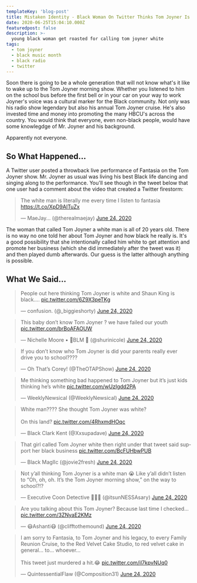 ```yaml
---
templateKey: 'blog-post'
title: Mistaken Identity - Black Woman On Twitter Thinks Tom Joyner Is A White Man
date: 2020-06-25T15:04:10.000Z
featuredpost: false
description: >-
  young black woman get roasted for calling tom joyner white
tags:
  - tom joyner
  - black music month
  - black radio
  - twitter
---
```


Soon there is going to be a whole generation that will not know what's it like to wake up to the Tom Joyner morning show.  Whether you listened to him on the school bus before the first bell or in your car on your way to work Joyner's voice was a cultural marker for the Black community. Not only was his radio show legendary but also his annual Tom Joyner cruise.  He's also invested time and money into promoting the many HBCU's across the country.  You would think that everyone, even non-black people, would have some knowlegdge of Mr. Joyner and his background.

Apparently not everyone.


## So What Happened...

A Twitter user posted a throwback live performance of Fantasia on the Tom Joyner show.  Mr. Joyner as usual was living his best Black life dancing and singing along to the performance.  You'll see though in the tweet below that one user had a comment about the video that created a Twitter firestorm:

<blockquote class="twitter-tweet"><p lang="en" dir="ltr">The white man is literally me every time I listen to fantasia <a href="https://t.co/XpD9AITuZx">https://t.co/XpD9AITuZx</a></p>&mdash; MaeJay... (@therealmaejay) <a href="https://twitter.com/therealmaejay/status/1275721170634117120?ref_src=twsrc%5Etfw">June 24, 2020</a></blockquote> <script async src="https://platform.twitter.com/widgets.js" charset="utf-8"></script>

The woman that called Tom Joyner a white man is all of 20 years old.  There is no way no one told her about Tom Joyner and how black he really is.  It's a good possibility that she intentionally called him white to get attention and promote her business (which she did immediately after the tweet was it) and then played dumb afterwards.  Our guess is the latter although anything is possible.


## What We Said...


<blockquote class="twitter-tweet"><p lang="en" dir="ltr">People out here thinking Tom Joyner is white and Shaun King is black.... <a href="https://t.co/6Z9X3peTKg">pic.twitter.com/6Z9X3peTKg</a></p>&mdash; confusion. (@_biggieshorty) <a href="https://twitter.com/_biggieshorty/status/1275830659060301826?ref_src=twsrc%5Etfw">June 24, 2020</a></blockquote> <script async src="https://platform.twitter.com/widgets.js" charset="utf-8"></script>


<blockquote class="twitter-tweet"><p lang="en" dir="ltr">This baby don’t know Tom Joyner ? we have failed our youth <a href="https://t.co/brBoAFAOUW">pic.twitter.com/brBoAFAOUW</a></p>&mdash; Nichelle Moore • 🌺BLM 🌈 (@shurinicole) <a href="https://twitter.com/shurinicole/status/1275811812886417408?ref_src=twsrc%5Etfw">June 24, 2020</a></blockquote> <script async src="https://platform.twitter.com/widgets.js" charset="utf-8"></script>


<blockquote class="twitter-tweet"><p lang="en" dir="ltr">If you don’t know who Tom Joyner is did your parents really ever drive you to school????</p>&mdash; Oh That’s Corey! (@TheOTAPShow) <a href="https://twitter.com/TheOTAPShow/status/1275830263210283010?ref_src=twsrc%5Etfw">June 24, 2020</a></blockquote> <script async src="https://platform.twitter.com/widgets.js" charset="utf-8"></script>


<blockquote class="twitter-tweet"><p lang="en" dir="ltr">Me thinking something bad happened to Tom Joyner but it’s just kids thinking he’s white <a href="https://t.co/wUzIgdd2PA">pic.twitter.com/wUzIgdd2PA</a></p>&mdash; WeeklyNewsical (@WeeklyNewsical) <a href="https://twitter.com/WeeklyNewsical/status/1275823757618081792?ref_src=twsrc%5Etfw">June 24, 2020</a></blockquote> <script async src="https://platform.twitter.com/widgets.js" charset="utf-8"></script>


<blockquote class="twitter-tweet"><p lang="en" dir="ltr">White man???? She thought Tom Joyner was white? <br><br>On this land? <a href="https://t.co/4RhxmdHOqc">pic.twitter.com/4RhxmdHOqc</a></p>&mdash; Black Clark Kent (@Xxsupadave) <a href="https://twitter.com/Xxsupadave/status/1275828670591119367?ref_src=twsrc%5Etfw">June 24, 2020</a></blockquote> <script async src="https://platform.twitter.com/widgets.js" charset="utf-8"></script>


<blockquote class="twitter-tweet"><p lang="en" dir="ltr">That girl called Tom Joyner white then right under that tweet said support her black business <a href="https://t.co/BcFUHbwPUB">pic.twitter.com/BcFUHbwPUB</a></p>&mdash; Black MagIIc (@jovie2fresh) <a href="https://twitter.com/jovie2fresh/status/1275850079388209152?ref_src=twsrc%5Etfw">June 24, 2020</a></blockquote> <script async src="https://platform.twitter.com/widgets.js" charset="utf-8"></script>


<blockquote class="twitter-tweet"><p lang="en" dir="ltr">Not y’all thinking Tom Joyner is a white man 😭 Like y’all didn’t listen to “Oh, oh, oh. It’s the Tom Joyner morning show,” on the way to school?!?</p>&mdash; Executive Coon Detective 🕵🏾‍♀️ (@itsunNESSAsary) <a href="https://twitter.com/itsunNESSAsary/status/1275807342349758465?ref_src=twsrc%5Etfw">June 24, 2020</a></blockquote> <script async src="https://platform.twitter.com/widgets.js" charset="utf-8"></script>


<blockquote class="twitter-tweet"><p lang="en" dir="ltr">Are you talking about this Tom Joyner? Because last time I checked... <a href="https://t.co/3ZNyaE2KMz">pic.twitter.com/3ZNyaE2KMz</a></p>&mdash; 😷Ashanti😷 (@clifftothemound) <a href="https://twitter.com/clifftothemound/status/1275813377114279943?ref_src=twsrc%5Etfw">June 24, 2020</a></blockquote> <script async src="https://platform.twitter.com/widgets.js" charset="utf-8"></script>


<blockquote class="twitter-tweet"><p lang="en" dir="ltr">I am sorry to Fantasia, to Tom Joyner and his legacy, to every Family Reunion Cruise, to the Red Velvet Cake Studio, to red velvet cake in general... to... whoever...<br><br>This tweet just murdered a hit.😂 <a href="https://t.co/il7kpvNUq0">pic.twitter.com/il7kpvNUq0</a></p>&mdash; QuintessentialFlaw (@Composition31) <a href="https://twitter.com/Composition31/status/1275823999885479940?ref_src=twsrc%5Etfw">June 24, 2020</a></blockquote> <script async src="https://platform.twitter.com/widgets.js" charset="utf-8"></script>

